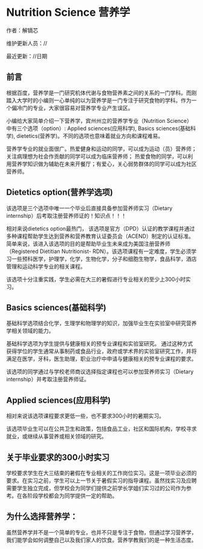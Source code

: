 # Nutrition Science 营养学

作者：解镝芯

维护更新人员：//

最近更新：//日期

## 前言

根据百度，营养学是一门研究机体代谢与食物营养素之间的关系的一门学科。而刚踏入大学时的小编则一心单纯的以为营养学是一门专注于研究食物的学科。作为一个偏冷门的专业，大家很容易对营养学专业产生误区。

小编给大家简单介绍一下营养学，宾州州立的营养学专业（Nutrition Science）中有三个选项（option）: Applied sciences\(应用科学\), Basics sciences\(基础科学\), dietetics\(营养学\)。不同的选项也意味着就业方向和课程难易。

营养学专业的就业面很广。热爱健身和运动的同学，可以成为运动（员）营养师； 关注病理想为社会作贡献的同学可以成为临床营养师； 热爱食物的同学，可以利用营养学知识做为辅助在未来开餐厅；有爱心，关心弱势群体的同学可以成为社区营养师。

## **Dietetics option\(营养学选项\)**

该选项是三个选项中唯一一个毕业后直接具备参加营养师实习（Dietary internship）后考取注册营养师证的！知识点！！！

相对来说dietetics option最热门， 该选项是官方（DPD）认证的教学课程并通过多种课程帮助学生达到营养和营养教育认证委员会（ACEND）制定的认证标准。简单来说，该进入该选项的目的是帮助毕业生未来成为美国注册营养师（Registered Dietitian Nutritionist- RDN）。该选项课程有一定难度，学生必须学习一些预科医学，护理学，化学，生物化学，分子和细胞生物学，食品科学，酒店管理和运动科学专业的相关课程。

该选项十分注重实践，学生必需在大三的暑假进行专业相关的至少上300小时实习。

## **Basics sciences\(基础科学\)**

基础科学选项结合化学，生理学和物理学的知识，加强毕业生在实验室中研究营养学相关领域的能力。

基础科学选项为学生提供与健康相关的预专业课程和实验室研究。 通过这种方式获得学位的学生通常从事制药或食品行业，政府或学术界的实验室研究工作，并将满足在医学，牙科，医生助理，职业治疗中申请与健康相关的预专业课程的要求。

该选项的同学通过与学校老师商议选择指定课程也可以参加营养师实习（Dietary internship）并考取注册营养师证。

## **Applied sciences\(应用科学\)**

相对来说该选项课程要求更低一些，也不要求300小时的暑期实习。

该选项毕业生可以在公共卫生和政策，包括食品工业，社区和国际机构，学校寻求就业，或继续从事营养或相关领域的研究。

## **关于毕业要求的300小时实习**

学校要求学生在大三结束的暑假在专业相关的工作岗位实习。这是一项毕业必须的要求。在实习之前，学生可以上一节关于暑假实习的指导课程。虽然找实习及应聘需要学生独立完成，但学校会为同学们提供之前学长学姐们实习过的公司作为参考。在各阶段学校都会为同学提供一定的帮助。

## **为什么选择营养学：**

虽然营养学并不是一个简单的专业，也并不只是专注于食物，但通过学习营养学，我们能学会如何调整自己以及我们家人的饮食。营养学教我们的是一种生活态度。

